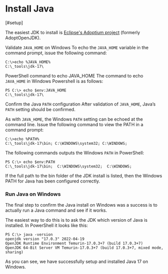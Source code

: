 # Install Java

[#setup]

The easiest JDK to install is [Eclipse's Adoptium project](https://adoptium.net/) (formerly AdoptOpenJDK).

Validate `JAVA_HOME` on Windows
To echo the `JAVA_HOME` variable in the command prompt, issue the following command:

```
C:\>echo %JAVA_HOME%
C:\_tools\jdk-17\
```

PowerShell command to echo JAVA_HOME
The command to echo `JAVA_HOME` in Windows Powershell is as follows:

```
PS C:\> echo $env:JAVA_HOME
C:\_tools\jdk-17\
```

Confirm the Java `PATH` configuration
After validation of `JAVA_HOME`, Java’s `PATH` setting should be confirmed.

As with `JAVA_HOME`, the Windows `PATH` setting can be echoed at the command line. Issue the following command to view the PATH in a command prompt:

```
C:\>echo %PATH%
C:\_tools\jdk-17\bin; C:\WINDOWS\system32; C:\WINDOWS;
```

The following commands outputs the Windows `PATH` in PowerShell:
```
PS C:\> echo $env:PATH
C:\_tools\jdk-17\bin;  C:\WINDOWS\system32;  C:\WINDOWS;
```

If the full path to the bin folder of the JDK install is listed, then the Windows PATH for Java has been configured correctly.

### Run Java on Windows
The final step to confirm the Java install on Windows was a success is to actually run a Java command and see if it works.

The easiest way to do this is to ask the JDK which version of Java is installed. In PowerShell it looks like this:

```
PS C:\> java -version
openjdk version "17.0.3" 2022-04-19
OpenJDK Runtime Environment Temurin-17.0.3+7 (build 17.0.3+7)
OpenJDK 64-Bit Server VM Temurin-17.0.3+7 (build 17.0.3+7, mixed mode, sharing)
```

As you can see, we have successfully setup and installed Java 17 on Windows.